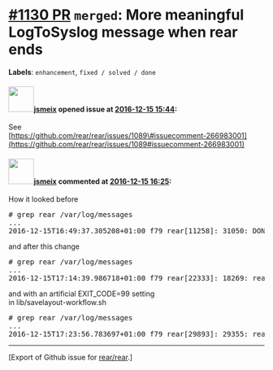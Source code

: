 [\#1130 PR](https://github.com/rear/rear/pull/1130) `merged`: More meaningful LogToSyslog message when rear ends
================================================================================================================

**Labels**: `enhancement`, `fixed / solved / done`

#### <img src="https://avatars.githubusercontent.com/u/1788608?u=925fc54e2ce01551392622446ece427f51e2f0ce&v=4" width="50">[jsmeix](https://github.com/jsmeix) opened issue at [2016-12-15 15:44](https://github.com/rear/rear/pull/1130):

See  
[https://github.com/rear/rear/issues/1089\#issuecomment-266983001](https://github.com/rear/rear/issues/1089#issuecomment-266983001)

#### <img src="https://avatars.githubusercontent.com/u/1788608?u=925fc54e2ce01551392622446ece427f51e2f0ce&v=4" width="50">[jsmeix](https://github.com/jsmeix) commented at [2016-12-15 16:25](https://github.com/rear/rear/pull/1130#issuecomment-267371817):

How it looked before

<pre>
# grep rear /var/log/messages
...
2016-12-15T16:49:37.305208+01:00 f79 rear[11258]: 31050: DONE: rc=0
</pre>

and after this change

<pre>
# grep rear /var/log/messages
...
2016-12-15T17:14:39.986718+01:00 f79 rear[22333]: 18269: rear mkbackuponly finished with zero exit code
</pre>

and with an artificial EXIT\_CODE=99 setting  
in lib/savelayout-workflow.sh

<pre>
# grep rear /var/log/messages
...
2016-12-15T17:23:56.783697+01:00 f79 rear[29893]: 29355: rear savelayout failed with exit code 99
</pre>

------------------------------------------------------------------------

\[Export of Github issue for
[rear/rear](https://github.com/rear/rear).\]
